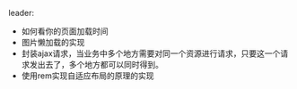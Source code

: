 
leader:
 - 如何看你的页面加载时间
 - 图片懒加载的实现
 - 封装ajax请求，当业务中多个地方需要对同一个资源进行请求，只要这一个请求发出去了，多个地方都可以同时得到。
 - 使用rem实现自适应布局的原理的实现